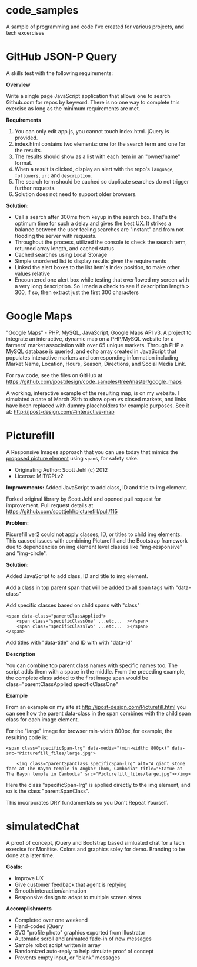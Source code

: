 code_samples
============

A sample of programming and code I've created for various projects, and tech excercises 

# GitHub JSON-P Query
A skills test with the following requirements:

**Overview**

Write a single page JavaScript application that allows one to search Github.com for repos by keyword.
There is no one way to complete this exercise as long as the minimum requirements are met.

**Requirements**

1. You can only edit app.js, you cannot touch index.html. jQuery is provided.
2. index.html contains two elements: one for the search term and one for the results.
3. The results should show as a list with each item in an "owner/name" format.
4. When a result is clicked, display an alert with the repo's `language`, `followers`, `url` and `description`.
5. The search term should be cached so duplicate searches do not trigger further requests. 
6. Solution does not need to support older browsers.

**Solution:**
* Call a search after 300ms from keyup in the search box. That's the optimum time for such a delay and gives the best UX. It strikes a balance between the user feeling searches are "instant" and from not flooding the server with requests.
* Throughout the process, utilized the console to check the search term, returned array length, and cached status
* Cached searches using Local Storage
* Simple unordered list to display results given the requirements
* Linked the alert boxes to the list item's index position, to make other values relative
* Encountered one alert box while testing that overflowed my screen with a very long description. So I made a check to see if description length > 300, if so, then extract just the first 300 characters

# Google Maps

"Google Maps" - PHP, MySQL, JavaScript, Google Maps API v3. A project to integrate an interactive, dynamic map on a PHP/MySQL website for a farmers' market association with over 65 unique markets. Through PHP a MySQL database is queried, and echo array created in JavaScript that populates interactive markers and corresponding information including Market Name, Location, Hours, Season, Directions, and Social Media Link. 

For raw code, see the files on GitHub at https://github.com/jpostdesign/code_samples/tree/master/google_maps

A working, interactive example of the resulting map, is on my website. I simulated a date of March 28th to show open vs closed markets, and links have been replaced with dummy placeholders for example purposes. See it at: http://jpost-design.com/#interactive-map


# Picturefill
A Responsive Images approach that you can use today that mimics the [proposed picture element](http://www.w3.org/TR/2013/WD-html-picture-element-20130226/) using `span`s, for safety sake.


* Originating Author: Scott Jehl (c) 2012
* License: MIT/GPLv2

**Improvements:** Added JavaScript to add class, ID and title to img element. 

Forked original library by Scott Jehl and opened pull request for improvement. Pull request details at https://github.com/scottjehl/picturefill/pull/115 

**Problem:**

Picurefill ver2 could not apply classes, ID, or titles to child img elements. This caused issues with combining Picturefill and the Bootstrap framework due to dependencies on img element level classes like "img-responsive" and "img-circle".

**Solution:**

Added JavaScript to add class, ID and title to img element. 

Add a class in top parent span that will be added to all span tags with "data-class"

Add specific classes based on child spans with "class"

```
<span data-class="parentClassApplied">
    <span class="specificClassOne" ...etc...  ></span>
    <span class="specificClassTwo" ...etc...  ></span>
</span>
```

Add titles with "data-title" and ID with with "data-id" 

**Description**

You can combine top parent class names with specific names too. The script adds them with a space in the middle. From the preceding example, the complete class added to the first image span would be class="parentClassApplied specificClassOne"

**Example**

From an example on my site at http://jpost-design.com/Picturefill.html you can see how the parent data-class in the span combines with the child span class for each image element. 

For the "large" image for browser min-width 800px, for example, the resulting code is:

```
<span class="specificSpan-lrg" data-media="(min-width: 800px)" data-src="Picturefill_files/large.jpg">

    <img class="parentSpanClass specificSpan-lrg" alt="A giant stone face at The Bayon temple in Angkor Thom, Cambodia" title="Statue at The Bayon temple in Cambodia" src="Picturefill_files/large.jpg"></img>
```

Here the class "specificSpan-lrg" is applied directly to the img element, and so is the class "parentSpanClass". 

This incorporates DRY fundamentals so you Don't Repeat Yourself.


# simulatedChat
A proof of concept, jQuery and Bootstrap based simluated chat for a tech exercise for Monitise. Colors and graphics soley for demo. Branding to be done at a later time.

**Goals:**
* Improve UX
* Give customer feedback that agent is replying
* Smooth interaction/animation
* Responsive design to adapt to multiple screen sizes

**Accomplishments**
* Completed over one weekend
* Hand-coded jQuery
* SVG "profile photo" graphics exported from Illustrator
* Automatic scroll and animated fade-in of new messages
* Sample robot script written in array
* Randomized auto-reply to help simulate proof of concept
* Prevents empty input, or "blank" messages
